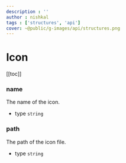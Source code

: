 ```yaml
---
description : ''
author : nishkal
tags : ['structures', 'api']
cover: ~@public/g-images/api/structures.png
---
```


# Icon

[[toc]]

### name
The name of the icon.
* type `string`

### path
The path of the icon file.
* type `string`